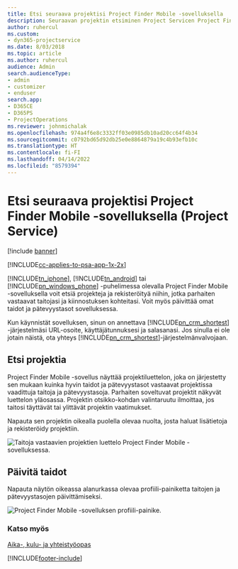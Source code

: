 ```yaml
---
title: Etsi seuraava projektisi Project Finder Mobile -sovelluksella
description: Seuraavan projektin etsiminen Project Servicen Project Finder Mobile -sovelluksella
author: ruhercul
ms.custom:
- dyn365-projectservice
ms.date: 8/03/2018
ms.topic: article
ms.author: ruhercul
audience: Admin
search.audienceType:
- admin
- customizer
- enduser
search.app:
- D365CE
- D365PS
- ProjectOperations
ms.reviewer: johnmichalak
ms.openlocfilehash: 974a4f6e8c3332ff03e0985db10ad20cc64f4b34
ms.sourcegitcommit: c0792bd65d92db25e0e8864879a19c4b93efb10c
ms.translationtype: HT
ms.contentlocale: fi-FI
ms.lasthandoff: 04/14/2022
ms.locfileid: "8579394"
---
```

# <a name="find-your-next-project-with-the-project-finder-mobile-app-project-service"></a>Etsi seuraava projektisi Project Finder Mobile -sovelluksella (Project Service)

[!include [banner](../includes/psa-now-project-operations.md)]

[!INCLUDE[cc-applies-to-psa-app-1x-2x](../includes/cc-applies-to-psa-app-1x-2x.md)]

[!INCLUDE[tn_iphone](../includes/tn-iphone.md)], [!INCLUDE[tn_android](../includes/tn-android.md)]  tai [!INCLUDE[pn_windows_phone](../includes/pn-windows-phone.md)] -puhelimessa olevalla Project Finder Mobile -sovelluksella voit etsiä projekteja ja rekisteröityä niihin, jotka parhaiten vastaavat taitojasi ja kiinnostuksen kohteitasi. Voit myös päivittää omat taidot ja pätevyystasot sovelluksessa.  
  
 Kun käynnistät sovelluksen, sinun on annettava [!INCLUDE[pn_crm_shortest](../includes/pn-crm-shortest.md)] -järjestelmäsi URL-osoite, käyttäjätunnuksesi ja salasanasi. Jos sinulla ei ole jotain näistä, ota yhteys [!INCLUDE[pn_crm_shortest](../includes/pn-crm-shortest.md)]-järjestelmänvalvojaan.  
  
## <a name="find-a-project"></a>Etsi projektia  
 Project Finder Mobile -sovellus näyttää projektiluettelon, joka on järjestetty sen mukaan kuinka hyvin taidot ja pätevyystasot vastaavat projektissa vaadittuja taitoja ja pätevyystasoja. Parhaiten soveltuvat projektit näkyvät luettelon yläosassa. Projektin otsikko-kohdan valintaruutu ilmoittaa, jos taitosi täyttävät tai ylittävät projektin vaatimukset.  
  
 Napauta sen projektin oikealla puolella olevaa nuolta, josta haluat lisätietoja ja rekisteröidy projektiin.  
  
 ![Taitoja vastaavien projektien luettelo Project Finder Mobile -sovelluksessa.](../psa/media/project-service-project-finder-list.png "Taitoja vastaavien projektien luettelo Project Finder Mobile -sovelluksessa")  
  
## <a name="update-your-skills"></a>Päivitä taidot  
 Napauta näytön oikeassa alanurkassa olevaa profiili-painiketta taitojen ja pätevyystasojen päivittämiseksi.  
  
 ![Project Finder Mobile -sovelluksen profiili-painike.](../psa/media/project-service-project-finder-profile.png "Project Finder Mobile -sovelluksen profiili-painike")  
  
### <a name="see-also"></a>Katso myös  
 [Aika-, kulu- ja yhteistyöopas](../psa/time-expense-collaboration-guide.md)


[!INCLUDE[footer-include](../includes/footer-banner.md)]
